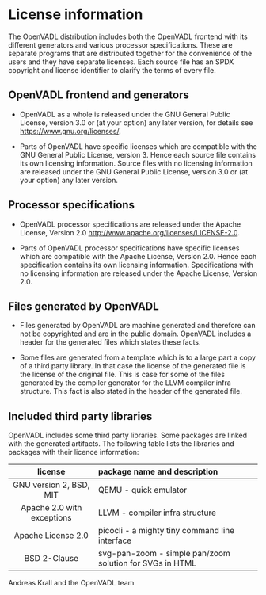 # License information

The OpenVADL distribution includes both the OpenVADL frontend with its
different generators and various processor specifications. These are
separate programs that are distributed together for the convenience of
the users and they have separate licenses. Each source file has an SPDX
copyright and license identifier to clarify the terms of every file.

## OpenVADL frontend and generators

* OpenVADL as a whole is released under the GNU General Public License,
  version 3.0 or (at your option) any later version, for details see
  <https://www.gnu.org/licenses/>.

* Parts of OpenVADL have specific licenses which are compatible with
  the GNU General Public License, version 3. Hence each source file
  contains its own licensing information. Source files with no
  licensing information are released under the GNU General Public
  License, version 3.0 or (at your option) any later version.

## Processor specifications

* OpenVADL processor specifications are released under the Apache
  License, Version 2.0 <http://www.apache.org/licenses/LICENSE-2.0>.

* Parts of OpenVADL processor specifications have specific licenses
  which are compatible with the Apache License, Version 2.0. Hence
  each specification contains its own licensing information.
  Specifications with no licensing information are released under
  the Apache License, Version 2.0.

## Files generated by OpenVADL

* Files generated by OpenVADL are machine generated and therefore can
  not be copyrighted and are in the public domain. OpenVADL includes a
  header for the generated files which states these facts.

* Some files are generated from a template which is to a large part a
  copy of a third party library. In that case the license of the generated
  file is the license of the original file. This is case for some of the
  files generated by the compiler generator for the LLVM compiler infra
  structure. This fact is also stated in the header of the generated file.

## Included third party libraries

OpenVADL includes some third party libraries. Some packages are linked with
the generated artifacts. The following table lists the libraries and packages
with their licence information:

|      license               | package name and description                             |
|:--------------------------:|:---------------------------------------------------------|
| GNU version 2, BSD, MIT    | QEMU - quick emulator                                    |
| Apache 2.0 with exceptions | LLVM - compiler infra structure                          |
| Apache License 2.0         | picocli - a mighty tiny command line interface           |
| BSD 2-Clause               | svg-pan-zoom - simple pan/zoom solution for SVGs in HTML |

Andreas Krall and the OpenVADL team

